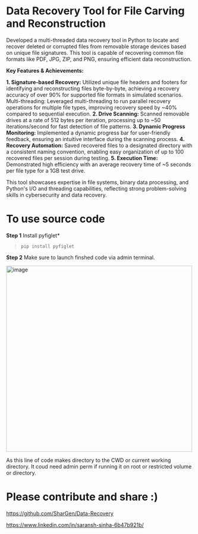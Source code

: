 # Data Recovery Tool for File Carving and Reconstruction
Developed a multi-threaded data recovery tool in Python to locate and recover deleted or corrupted files from removable storage devices based on unique file signatures. This tool is capable of recovering common file formats like PDF, JPG, ZIP, and PNG, ensuring efficient data reconstruction.

**Key Features & Achievements:**

**1. Signature-based Recovery:** Utilized unique file headers and footers for identifying and reconstructing files byte-by-byte, achieving a recovery accuracy of over 90% for supported file formats in simulated scenarios.
Multi-threading: Leveraged multi-threading to run parallel recovery operations for multiple file types, improving recovery speed by ~40% compared to sequential execution.
**2. Drive Scanning:** Scanned removable drives at a rate of 512 bytes per iteration, processing up to ~50 iterations/second for fast detection of file patterns.
**3. Dynamic Progress Monitoring:** Implemented a dynamic progress bar for user-friendly feedback, ensuring an intuitive interface during the scanning process.
**4. Recovery Automation:** Saved recovered files to a designated directory with a consistent naming convention, enabling easy organization of up to 100 recovered files per session during testing.
**5. Execution Time:** Demonstrated high efficiency with an average recovery time of ~5 seconds per file type for a 1GB test drive.

This tool showcases expertise in file systems, binary data processing, and Python's I/O and threading capabilities, reflecting strong problem-solving skills in cybersecurity and data recovery.

# To use source code

**Step 1**
Install pyfiglet*
>```pip install pyfiglet```

**Step 2**
Make sure to launch finshed code via admin terminal.

<img width="500" alt="image" src="https://user-images.githubusercontent.com/74583970/216753507-8ba39b5e-e94f-4842-823c-64a67626b92f.png">

As this line of code makes directory to the CWD or current working directory. It coud need admin perm if running it on root or restricted volume or directory.

# Please contribute and share :)

https://github.com/SharGen/Data-Recovery

https://www.linkedin.com/in/saransh-sinha-6b47b921b/
